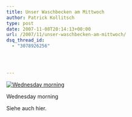 ```yaml
---
title: Unser Waschbecken am Mittwoch
author: Patrick Kollitsch
type: post
date: 2007-11-08T20:14:13+00:00
url: /2007/11/unser-waschbecken-am-mittwoch/
dsq_thread_id:
  - "3078926256"




---
```

<div class="flickr">
  <a href="http://www.flickr.com/photos/schreibblogade/1932598384/" title="Wednesday morning"><img src="//farm3.static.flickr.com/2121/1932598384_047165581f.jpg" alt="Wednesday morning" /></a></p> 
  
  <p>
    Wednesday morning
  </p>
</div>

Siehe auch hier.
